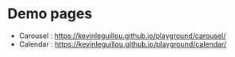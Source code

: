 # Demo pages

- Carousel : https://kevinleguillou.github.io/playground/carousel/
- Calendar : https://kevinleguillou.github.io/playground/calendar/